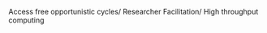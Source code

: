 <!-- Separate rotationg text by using '/' -->

<!-- Connecting Science to Cycles and Data/ Reliable, High Performance CI
Services/ Connected environments from hosted services/ Cycles and Data
Virtually in One Place -->

Access free opportunistic cycles/ Researcher Facilitation/ High throughput computing
